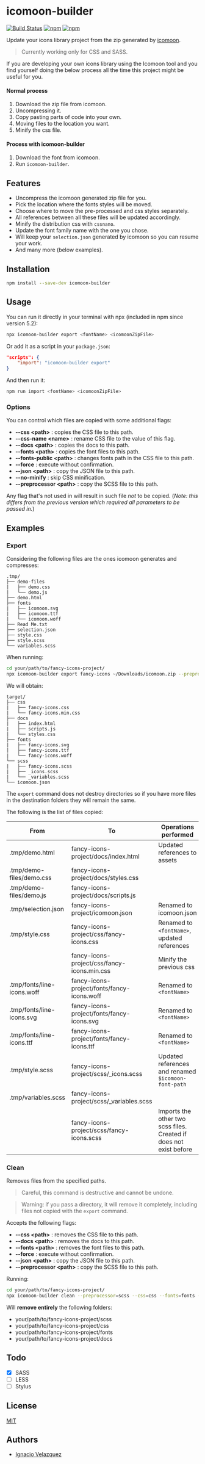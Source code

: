 # icomoon-builder

[![Build Status](https://api.travis-ci.org/nass600/icomoon-builder.svg?branch=master)](https://travis-ci.org/nass600/icomoon-builder)
[![npm](https://img.shields.io/npm/v/icomoon-builder.svg)](https://www.npmjs.com/package/icomoon-builder)
[![npm](https://img.shields.io/npm/dt/icomoon-builder.svg)](https://www.npmjs.com/package/icomoon-builder)


Update your icons library project from the zip generated by [icomoon](https://icomoon.io/).

> Currently working only for CSS and SASS.

If you are developing your own icons library using the Icomoon tool and you find yourself doing the below process all the time this project might be useful for you.

#### Normal process

1. Download the zip file from icomoon.
2. Uncompressing it.
3. Copy pasting parts of code into your own.
4. Moving files to the location you want.
5. Minify the css file.

#### Process with icomoon-builder

1. Download the font from icomoon.
2. Run `icomoon-builder`.

## Features

+ Uncompress the icomoon generated zip file for you.
+ Pick the location where the fonts styles will be moved.
+ Choose where to move the pre-processed and css styles separately.
+ All references between all these files will be updated accordingly.
+ Minify the distribution css with `cssnano`.
+ Update the font family name with the one you chose.
+ Will keep your `selection.json` generated by icomoon so you can resume your work.
+ And many more (below examples).

## Installation

```bash
npm install --save-dev icomoon-builder
```

## Usage

You can run it directly in your terminal with npx (included in npm since version 5.2):

```bash
npx icomoon-builder export <fontName> <icomoonZipFile>
```

Or add it as a script in your `package.json`:

```json
"scripts": {
    "import": "icomoon-builder export"
}
```

And then run it:

```bash
npm run import <fontName> <icomoonZipFile>
```

### Options

You can control which files are copied with some additional flags:

+ **--css &lt;path&gt;** : copies the CSS file to this path.
+ **--css-name &lt;name&gt;** : rename CSS file to the value of this flag.
+ **--docs &lt;path&gt;** : copies the docs to this path.
+ **--fonts &lt;path&gt;** : copies the font files to this path.
+ **--fonts-public &lt;path&gt;** : changes fonts path in the CSS file to this path.
+ **--force** : execute without confirmation.
+ **--json &lt;path&gt;** : copy the JSON file to this path.
+ **--no-minify** : skip CSS minification.
+ **--preprocessor &lt;path&gt;** : copy the SCSS file to this path.

Any flag that's not used in will result in such file *not* to be copied. (*Note: this differs from the previous version which required all parameters to be passed in.*)

## Examples

### Export

Considering the following files are the ones icomoon generates and compresses:

```
.tmp/
├── demo-files
|   ├── demo.css
|   └── demo.js
├── demo.html
├── fonts
|   ├── icomoon.svg
|   ├── icomoon.ttf
|   └── icomoon.woff
├── Read Me.txt
├── selection.json
├── style.css
├── style.scss
└── variables.scss
```

When running:

```bash
cd your/path/to/fancy-icons-project/
npx icomoon-builder export fancy-icons ~/Downloads/icomoon.zip --preprocessor=scss --css=css --fonts=fonts --docs=docs --json=./
```

We will obtain:

```
target/
├── css
|   ├── fancy-icons.css
|   └── fancy-icons.min.css
├── docs
|   ├── index.html
|   ├── scripts.js
|   └── styles.css
├── fonts
|   ├── fancy-icons.svg
|   ├── fancy-icons.ttf
|   └── fancy-icons.woff
└── scss
|   ├── fancy-icons.scss
|   ├── _icons.scss
|   └── _variables.scss
└── icomoon.json
```

The `export` command does not destroy directories so if you have more files in the destination folders they will remain the same.

The following is the list of files copied:

| From                       | To                                          | Operations performed                                               |
| -------------------------- | ------------------------------------------- | ------------------------------------------------------------------ |
| .tmp/demo.html             | fancy-icons-project/docs/index.html    | Updated references to assets                                       |
| .tmp/demo-files/demo.css   | fancy-icons-project/docs/styles.css    |                                                                    |
| .tmp/demo-files/demo.js    | fancy-icons-project/docs/scripts.js    |                                                                    |
| .tmp/selection.json        | fancy-icons-project/icomoon.json       | Renamed to icomoon.json                                            |
| .tmp/style.css             | fancy-icons-project/css/fancy-icons.css     | Renamed to `<fontName>`, updated references                        |
|                            | fancy-icons-project/css/fancy-icons.min.css | Minify the previous css                                            |
| .tmp/fonts/line-icons.woff | fancy-icons-project/fonts/fancy-icons.woff  | Renamed to `<fontName>`                                            |
| .tmp/fonts/line-icons.svg  | fancy-icons-project/fonts/fancy-icons.svg   | Renamed to `<fontName>`                                            |
| .tmp/fonts/line-icons.ttf  | fancy-icons-project/fonts/fancy-icons.ttf   | Renamed to `<fontName>`                                            |
| .tmp/style.scss            | fancy-icons-project/scss/_icons.scss        | Updated references and renamed `$icomoon-font-path`                |
| .tmp/variables.scss        | fancy-icons-project/scss/_variables.scss    |                                                                    |
|                            | fancy-icons-project/scss/fancy-icons.scss   | Imports the other two scss files. Created if does not exist before |

### Clean

Removes files from the specified paths.

> Careful, this command is destructive and cannot be undone.

> Warning: if you pass a directory, it will remove it completely, including files not copied with the `export` command.

Accepts the following flags:

+ **--css &lt;path&gt;** : removes the CSS file to this path.
+ **--docs &lt;path&gt;** : removes the docs to this path.
+ **--fonts &lt;path&gt;** : removes the font files to this path.
+ **--force** : execute without confirmation.
+ **--json &lt;path&gt;** : copy the JSON file to this path.
+ **--preprocessor &lt;path&gt;** : copy the SCSS file to this path.

Running:

```bash
cd your/path/to/fancy-icons-project/
npx icomoon-builder clean --preprocessor=scss --css=css --fonts=fonts --docs=docs
```

Will **remove entirely** the following folders:

+ your/path/to/fancy-icons-project/scss
+ your/path/to/fancy-icons-project/css
+ your/path/to/fancy-icons-project/fonts
+ your/path/to/fancy-icons-project/docs

## Todo

- [x] SASS
- [ ] LESS
- [ ] Stylus

## License

[MIT](LICENSE)

## Authors

+ [Ignacio Velazquez](http://ignaciovelazquez.es)
